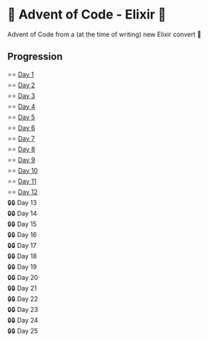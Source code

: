 # 🎄 Advent of Code - Elixir 🎄

Advent of Code from a (at the time of writing) new Elixir convert :santa:

## Progression

:star::star: [Day 1](/lib/year_2021/day_01) \
:star::star: [Day 2](/lib/year_2021/day_02) \
:star::star: [Day 3](/lib/year_2021/day_03) \
:star::star: [Day 4](/lib/year_2021/day_04) \
:star::star: [Day 5](/lib/year_2021/day_05) \
:star::star: [Day 6](/lib/year_2021/day_06) \
:star::star: [Day 7](/lib/year_2021/day_07) \
:star::star: [Day 8](/lib/year_2021/day_08) \
:star::star: [Day 9](/lib/year_2021/day_09) \
:star::star: [Day 10](/lib/year_2021/day_10) \
:star::star: [Day 11](/lib/year_2021/day_11) \
:star::star: [Day 12](/lib/year_2021/day_12) \
:lock::lock: Day 13 \
:lock::lock: Day 14 \
:lock::lock: Day 15 \
:lock::lock: Day 16 \
:lock::lock: Day 17 \
:lock::lock: Day 18 \
:lock::lock: Day 19 \
:lock::lock: Day 20 \
:lock::lock: Day 21 \
:lock::lock: Day 22 \
:lock::lock: Day 23 \
:lock::lock: Day 24 \
:lock::lock: Day 25
